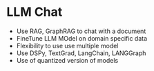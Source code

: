 # LLM Chat
- Use RAG, GraphRAG to chat with a document
- FineTune LLM MOdel on domain specific data
- Flexibility to use use multiple model
- Use DSPy, TextGrad, LangChain, LANGGraph
- Use of quantized version of models